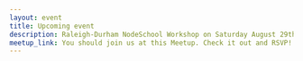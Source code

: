 ```yaml
---
layout: event
title: Upcoming event
description: Raleigh-Durham NodeSchool Workshop on Saturday August 29th, 2015 8:30 am to 12:30 pm at American Underground.
meetup_link: You should join us at this Meetup. Check it out and RSVP! http://www.meetup.com/triangle-nodejs/events/224591974/
---
```

